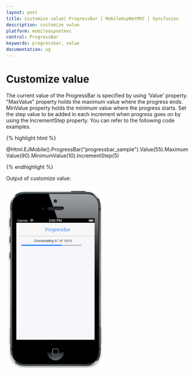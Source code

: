 ```yaml
---
layout: post
title: Customize value| ProgressBar | MobileAspNetMVC | Syncfusion
description: customize value
platform: mobileaspnetmvc
control: ProgressBar
keywords: progressbar, value
documentation: ug
---
```


# Customize value

The current value of the ProgressBar is specified by using 'Value' property. "MaxValue" property holds the maximum value where the progress ends. MinValue property holds the minimum value where the progress starts. Set the step value to be added in each increment when progress goes on by using the IncrementStep property. You can refer to the following code examples.

{% highlight html %}

@Html.EJMobile().ProgressBar("progressbar_sample").Value(55).MaximumValue(90).MinimumValue(10).IncrementStep(5)

{% endhighlight %}

Output of customize value:

![](Customize-value_images/Customize-value_img1.png)



